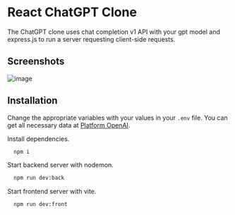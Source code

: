 # React ChatGPT Clone

The ChatGPT clone uses chat completion v1 API with your gpt model and express.js to run a server requesting client-side requests.

## Screenshots

![image](https://github.com/Kushagrekaushik/ChatGPT_Clone/assets/100528019/2bcc8081-194e-4934-addc-57341d22f675)



## Installation

 Change the appropriate variables with your values in your  `.env` file. You can get all necessary data at [Platform OpenAI](https://platform.openai.com/api-keys).

Install dependencies.

```bash
  npm i
```

Start backend server with nodemon.

```bash
  npm run dev:back
```

Start frontend server with vite.

```bash
  npm run dev:front
```


